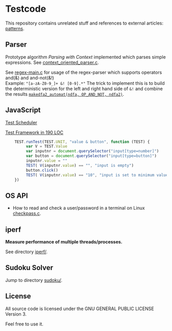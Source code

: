 Testcode
========

This repository contains unrelated stuff and references to external articles: [patterns](reading-list/patterns.md).

Parser
------
Prototype algorithm _Parsing with Context_ implemented
which parses simple expressions.
See [context_oriented_parser.c](parser/context_oriented_parser.c).

See [regex-main.c](parser/automat/main.c) for usage of the regex-parser which supports operators and(&) and and-not(&!)
<br> Example: `"[a-zA-Z0-9_]+ &! [0-9].*"` The trick to implement this
is to build the deterministic version for the left and right hand side of `&!` and combine the results
[`makedfa2_automat(ndfa, OP_AND_NOT, ndfa2)`](parser/automat/automat.c#L2913).

JavaScript 
----------
[Test Scheduler](https://htmlpreview.github.io/?https://github.com/je-so/testcode/blob/master/html/syncrun.html)

[Test Framework in 190 LOC](https://github.com/je-so/testcode/blob/master/javascript/test.jsm)
```javascript
    TEST.runTest(TEST.UNIT, "value & button", function (TEST) {
         var V = TEST.Value
         var inputnr = document.querySelector("input[type=number]")
         var button = document.querySelector("input[type=button]")
         inputnr.value = ""
         TEST( V(inputnr.value) == "", "input is empty")
         button.click()
         TEST( V(inputnr.value) == "10", "input is set to minimum value")
    })
```

OS API
-------------
* How to read and check a user/password in a terminal on Linux [checkpass.c](checkpass.c).

iperf
-----
**Measure performance of multiple threads/processes.**

See directory [iperf/](iperf/).

Sudoku Solver
-------------
Jump to directory [sudoku/](old-projects/sudoku).


License
-------

All source code is licensed under the GNU GENERAL PUBLIC LICENSE Version 3.

Feel free to use it.
